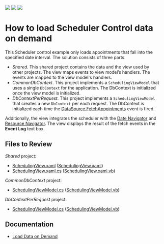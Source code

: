 <!-- default badges list -->
![](https://img.shields.io/endpoint?url=https://codecentral.devexpress.com/api/v1/VersionRange/310298166/20.2.3%2B)
[![](https://img.shields.io/badge/Open_in_DevExpress_Support_Center-FF7200?style=flat-square&logo=DevExpress&logoColor=white)](https://supportcenter.devexpress.com/ticket/details/T1125301)
[![](https://img.shields.io/badge/📖_How_to_use_DevExpress_Examples-e9f6fc?style=flat-square)](https://docs.devexpress.com/GeneralInformation/403183)
<!-- default badges end -->

# How to load Scheduler Control data on demand

This Scheduler control example only loads appointments that fall into the specified date interval. The solution consists of three parts.

* _Shared_. This shared project contains the data and the view used by other projects. The view maps events to view model’s handlers.  The events are mapped to the view model's handlers.
* _CommonDbContext_. This project implements a `SchedulingViewModel` that uses a single `DbContext` for the application. The DbContext is initialized once the view model is initialized.
* _DbContextPerRequest_. This project implements a `SchedulingViewModel` that creates a new `DbContext` per each request. The DbContext is initialized each time the [DataSource.FetchAppointments](https://docs.devexpress.com/WPF/DevExpress.Xpf.Scheduling.DataSource.FetchAppointments) event is fired.

Additionally, the view integrates the scheduler with the [Date Navigator](https://docs.devexpress.com/WPF/401550/controls-and-libraries/scheduler/visual-elements/date-navigator) and [Resource Navigator](https://docs.devexpress.com/WPF/401575/controls-and-libraries/scheduler/visual-elements/resource-navigator). The view displays the result of the fetch events in the **Event Log** text box.

## Files to Review

_Shared_ project:

- [SchedulingView.xaml](./CS/Shared/Views/SchedulingView.xaml) ([SchedulingView.xaml](./VB/Shared/Views/SchedulingView.xaml))
- [SchedulingView.xaml.cs](./CS/Shared/Views/SchedulingView.xaml.cs) ([SchedulingView.xaml.vb](./VB/Shared/Views/SchedulingView.xaml.vb))

_CommonDbContext_ project:

- [SchedulingViewModel.cs](./CS/CommonDbContext/ViewModels/SchedulingViewModel.cs) ([SchedulingViewModel.vb](./VB/CommonDbContext/ViewModels/SchedulingViewModel.vb))

_DbContextPerRequest_ project: 

- [SchedulingViewModel.cs](./CS/DbContextPerRequest/ViewModels/SchedulingViewModel.cs) ([SchedulingViewModel.vb](./VB/DbContextPerRequest/ViewModels/SchedulingViewModel.vb))

## Documentation

* [Load Data on Demand](https://docs.devexpress.com/WPF/402187/controls-and-libraries/scheduler/data-binding/load-data-on-demand)



